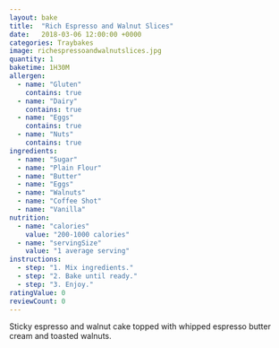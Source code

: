 ```yaml
---
layout: bake
title:  "Rich Espresso and Walnut Slices"
date:   2018-03-06 12:00:00 +0000
categories: Traybakes
image: richespressoandwalnutslices.jpg
quantity: 1
baketime: 1H30M
allergen:
  - name: "Gluten"
    contains: true
  - name: "Dairy"
    contains: true
  - name: "Eggs"
    contains: true
  - name: "Nuts"
    contains: true
ingredients:
  - name: "Sugar"
  - name: "Plain Flour"
  - name: "Butter"
  - name: "Eggs"
  - name: "Walnuts"
  - name: "Coffee Shot"
  - name: "Vanilla"
nutrition:
  - name: "calories"
    value: "200-1000 calories"
  - name: "servingSize"
    value: "1 average serving"
instructions:
  - step: "1. Mix ingredients."
  - step: "2. Bake until ready."
  - step: "3. Enjoy."
ratingValue: 0
reviewCount: 0
---
```


Sticky espresso and walnut cake topped with whipped espresso butter cream and toasted walnuts.
